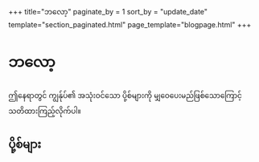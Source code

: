 +++
title="ဘလော့"
paginate_by = 1
sort_by = "update_date"
template="section_paginated.html"
page_template="blogpage.html"
+++
# ဘလော့
ဤနေရာတွင် ကျွန်ုပ်၏ အသုံးဝင်သော ပို့စ်များကို မျှဝေပေးမည်ဖြစ်သောကြောင့် သတိထားကြည့်လိုက်ပါ။

## ပို့စ်များ